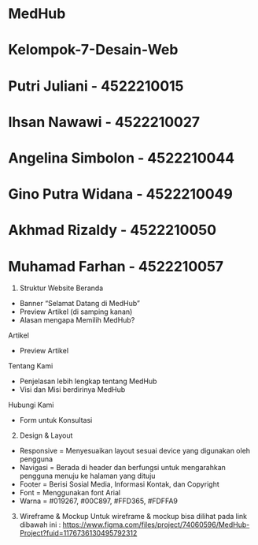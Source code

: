 # MedHub
# Kelompok-7-Desain-Web
# Putri Juliani - 4522210015
# Ihsan Nawawi - 4522210027
# Angelina Simbolon - 4522210044
# Gino Putra Widana - 4522210049
# Akhmad Rizaldy - 4522210050
# Muhamad Farhan - 4522210057

1.	Struktur Website
Beranda
-	Banner “Selamat Datang di MedHub”
-	Preview Artikel (di samping kanan)
-	Alasan mengapa Memilih MedHub?
  
Artikel
-	Preview Artikel
  
Tentang Kami
-	Penjelasan lebih lengkap tentang MedHub
-	Visi dan Misi berdirinya MedHub

Hubungi Kami
-	Form untuk Konsultasi

2.	Design & Layout
-	Responsive = Menyesuaikan layout sesuai device yang digunakan oleh pengguna
-	Navigasi = Berada di header dan berfungsi untuk mengarahkan pengguna menuju ke halaman yang dituju
-	Footer = Berisi Sosial Media, Informasi Kontak, dan Copyright
-	Font = Menggunakan font Arial
-	Warna = #019267, #00C897, #FFD365, #FDFFA9

3.	Wireframe & Mockup
Untuk wireframe & mockup bisa dilihat pada link dibawah ini :
https://www.figma.com/files/project/74060596/MedHub-Project?fuid=1176736130495792312
